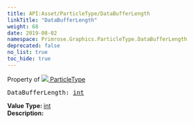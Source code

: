 ```yaml
---
title: API:Asset/ParticleType/DataBufferLength
linkTitle: "DataBufferLength"
weight: 68
date: 2019-08-02
namespace: Primrose.Graphics.ParticleType.DataBufferLength
deprecated: false
no_list: true
toc_hide: true
---
```

Property of <a href="/docs/api-reference/Class/ParticleType"><img src="/icons/silk/default.png"/>&nbsp;ParticleType</a>
<pre class="method-declaration">
DataBufferLength: <a class="type" href="/docs/api-reference/System/Primitives#int32">int</a></pre>
<b>Value Type: </b>
<a class="type" href="/docs/api-reference/System/Primitives#int32">int</a>
<br/>
<b>Description: </b>